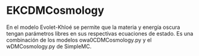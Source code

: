 # EKCDMCosmology
En el modelo Evolet-Khloé se permite que la materia y energía oscura tengan parámetros libres en sus respectivas ecuaciones de estado.
Es una combinación de los modelos owa0CDMCosmology.py y el wDMCosmology.py de SimpleMC.

